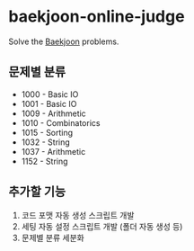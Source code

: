 # baekjoon-online-judge

Solve the [Baekjoon](https://www.acmicpc.net/) problems.

## 문제별 분류

- 1000 - Basic IO
- 1001 - Basic IO
- 1009 - Arithmetic
- 1010 - Combinatorics
- 1015 - Sorting
- 1032 - String
- 1037 - Arithmetic
- 1152 - String

## 추가할 기능

1. 코드 포맷 자동 생성 스크립트 개발
2. 세팅 자동 설정 스크립트 개발 (폴더 자동 생성 등)
3. 문제별 분류 세분화
